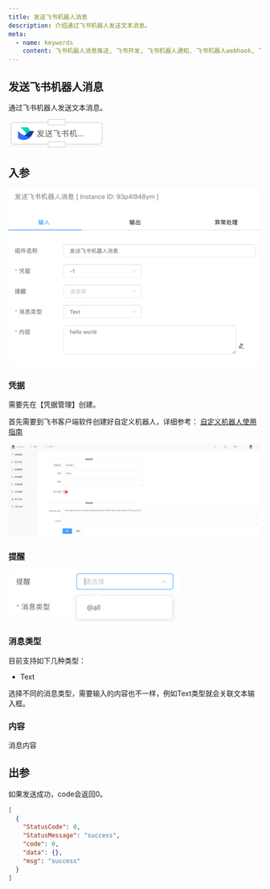 ```yaml
---
title: 发送飞书机器人消息
description: 介绍通过飞书机器人发送文本消息。
meta:
  - name: keywords
    content: 飞书机器人消息推送, 飞书开发, 飞书机器人通知, 飞书机器人webhook, 飞书机器人API, 飞书机器人开发, Golang飞书机器人, Python飞书机器人, 低代码, AI工作流, 流程引擎
---
```


## 发送飞书机器人消息

通过飞书机器人发送文本消息。

<img src="./img/send_feishu_bot_msg_menu.png" alt="image-20250611092255212" style="zoom:50%;" />



## 入参

<img src="./img/send_feishu_bot_msg_input.png" alt="image-20250611092801639" style="zoom:50%;" />

### 凭据

需要先在【凭据管理】创建。

首先需要到飞书客户端软件创建好自定义机器人，详细参考： [自定义机器人使用指南](https://open.feishu.cn/document/client-docs/bot-v3/add-custom-bot) 

<img src="./img/feishu_bot_cred.png" alt="image-20250611093722973" style="zoom:50%;" />



### 提醒

<img src="./img/send_feishu_bot_msg_mentioned_input.png" alt="image-20250611092828699" style="zoom:50%;" />



### 消息类型

目前支持如下几种类型：

- Text

选择不同的消息类型，需要输入的内容也不一样，例如Text类型就会关联文本输入框。



### 内容

消息内容





## 出参

如果发送成功，code会返回0。

```json
[
  {
    "StatusCode": 0,
    "StatusMessage": "success",
    "code": 0,
    "data": {},
    "msg": "success"
  }
]
```

